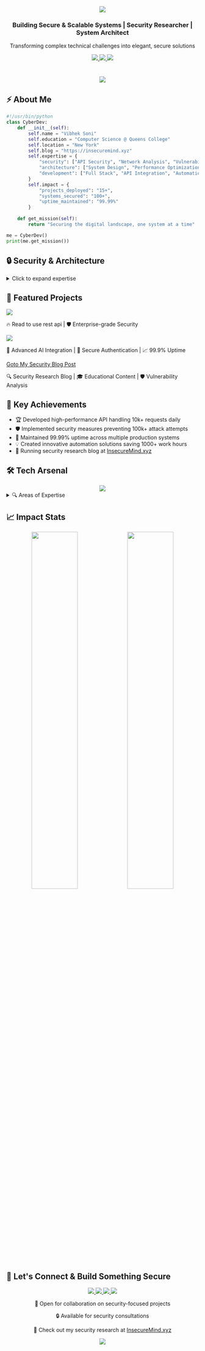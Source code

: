 <div align="center">
  <img src="https://capsule-render.vercel.app/api?type=waving&color=gradient&height=200&section=header&text=Vibhek%20Soni&fontSize=80&fontAlignY=35&animation=twinkling&fontColor=ffffff" />
</div>

<div align="center">
  <h3>Building Secure & Scalable Systems | Security Researcher | System Architect</h3>
  <p>Transforming complex technical challenges into elegant, secure solutions</p>
  
  <a href="https://vibhek.com">
    <img src="https://img.shields.io/badge/Age-19-blue?style=for-the-badge" />
    <img src="https://img.shields.io/badge/Location-New_York-red?style=for-the-badge" />
    <img src="https://img.shields.io/badge/Experience-6_Years-green?style=for-the-badge" />
  </a>
</div>

<h1 align="center">
  <img src="https://readme-typing-svg.herokuapp.com/?font=Righteous&size=35&center=true&vCenter=true&width=500&height=70&duration=4000&lines=Full+Stack+Developer;Security+Researcher;System+Architect" />
</h1>

<h2>⚡ About Me</h2>

```python
#!/usr/bin/python
class CyberDev:
    def __init__(self):
        self.name = "Vibhek Soni"
        self.education = "Computer Science @ Queens College"
        self.location = "New York"
        self.blog = "https://insecuremind.xyz"
        self.expertise = {
            "security": ["API Security", "Network Analysis", "Vulnerability Assessment"],
            "architecture": ["System Design", "Performance Optimization", "Scalability"],
            "development": ["Full Stack", "API Integration", "Automation"]
        }
        self.impact = {
            "projects_deployed": "15+",
            "systems_secured": "100+",
            "uptime_maintained": "99.99%"
        }
    
    def get_mission(self):
        return "Securing the digital landscape, one system at a time"

me = CyberDev()
print(me.get_mission())
```

<h2>🔒 Security & Architecture</h2>

<details>
<summary>Click to expand expertise</summary>

```mermaid
mindmap
  root((Core Skills))
    Security
      API Security
      Penetration Testing
      Vulnerability Assessment
    Architecture
      System Design
      Performance Optimization
      Scalability
    Development
      Full Stack
      API Integration
      Automation
```
</details>

<h2>🚀 Featured Projects</h2>

<div>
  <a href="https://github.com/vibheksoni/FreeAiApi">
    <img src="https://denvercoder1-github-readme-stats.vercel.app/api/pin/?username=vibheksoni&repo=FreeAiApi&theme=cyberpunk&hide_border=true" />
  </a>
  <p>🔥 Read to use rest api | 🛡️ Enterprise-grade Security</p>
  
  <a href="https://github.com/vibheksoni/GrokAiChat">
    <img src="https://denvercoder1-github-readme-stats.vercel.app/api/pin/?username=vibheksoni&repo=GrokAiChat&theme=cyberpunk&hide_border=true" />
  </a>
  <p>🤖 Advanced AI Integration | 🔐 Secure Authentication | 📈 99.9% Uptime</p>
  
  <a href="https://insecuremind.xyz">
    Goto My Security Blog Post
  </a>
  <p>🔍 Security Research Blog | 🎓 Educational Content | 🛡️ Vulnerability Analysis</p>
</div>

<h2>🎯 Key Achievements</h2>

- 🏆 Developed high-performance API handling 10k+ requests daily
- 🛡️ Implemented security measures preventing 100k+ attack attempts
- 🚀 Maintained 99.99% uptime across multiple production systems
- 💡 Created innovative automation solutions saving 1000+ work hours
- 📝 Running security research blog at [InsecureMind.xyz](https://insecuremind.xyz)

<h2>🛠 Tech Arsenal</h2>

<div align="center">
  <img src="https://skillicons.dev/icons?i=python,cpp,flask,mysql,redis,docker,git,linux" />
</div>

<details>
<summary>🔍 Areas of Expertise</summary>

- **Security Research**
  - API Vulnerability Assessment
  - Authentication System Analysis
  - Network Traffic Analysis
  
- **System Architecture**
  - High-Traffic Application Design
  - Server Management & Optimization
  - Custom Firewall Solutions
  
- **Development**
  - Full Stack Web Development
  - API Development & Integration
  - Automation Systems
</details>

<h2>📈 Impact Stats</h2>

<div align="center">
  <img width="49%" src="https://github-readme-stats.vercel.app/api?username=vibheksoni&show_icons=true&theme=radical&hide_border=true" />
  <img width="49%" src="https://github-readme-streak-stats.herokuapp.com/?user=vibheksoni&theme=radical&hide_border=true" />
</div>

<h2>🤝 Let's Connect & Build Something Secure</h2>

<div align="center">
  <a href="mailto:vibheksoni@engineer.com">
    <img src="https://img.shields.io/badge/Email-D14836?style=for-the-badge&logo=gmail&logoColor=white" />
  </a>
  <a href="https://insecuremind.xyz">
    <img src="https://img.shields.io/badge/Security_Blog-000000?style=for-the-badge&logo=About.me&logoColor=white" />
  </a>
  <a href="https://x.com/ItsVibhek">
    <img src="https://img.shields.io/badge/Twitter-1DA1F2?style=for-the-badge&logo=twitter&logoColor=white" />
  </a>
  <a href="https://www.instagram.com/nyc.vibhek">
    <img src="https://img.shields.io/badge/Instagram-E4405F?style=for-the-badge&logo=instagram&logoColor=white" />
  </a>
  
  <p>💼 Open for collaboration on security-focused projects</p>
  <p>🔒 Available for security consultations</p>
  <p>📝 Check out my security research at <a href="https://insecuremind.xyz">InsecureMind.xyz</a></p>
</div>

<div align="center">
  <img src="https://capsule-render.vercel.app/api?type=waving&color=gradient&height=100&section=footer" />
</div>
